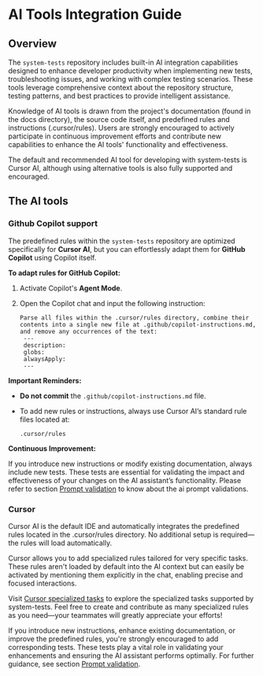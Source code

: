# AI Tools Integration Guide

## Overview

The `system-tests` repository includes built-in AI integration capabilities designed to enhance developer productivity when implementing new tests, troubleshooting issues, and working with complex testing scenarios. These tools leverage comprehensive context about the repository structure, testing patterns, and best practices to provide intelligent assistance.

Knowledge of AI tools is drawn from the project's documentation (found in the docs directory), the source code itself, and predefined rules and instructions (.cursor/rules). Users are strongly encouraged to actively participate in continuous improvement efforts and contribute new capabilities to enhance the AI tools' functionality and effectiveness.

The default and recommended AI tool for developing with system-tests is Cursor AI, although using alternative tools is also fully supported and encouraged.

## The AI tools

### Github Copilot support

The predefined rules within the `system-tests` repository are optimized specifically for **Cursor AI**, but you can effortlessly adapt them for **GitHub Copilot** using Copilot itself.

**To adapt rules for GitHub Copilot:**

1. Activate Copilot's **Agent Mode**.
2. Open the Copilot chat and input the following instruction:

   ```
   Parse all files within the .cursor/rules directory, combine their contents into a single new file at .github/copilot-instructions.md, and remove any occurrences of the text:
    ---
    description: 
    globs: 
    alwaysApply: 
    ---
   ```

**Important Reminders:**

* **Do not commit** the `.github/copilot-instructions.md` file.
* To add new rules or instructions, always use Cursor AI’s standard rule files located at:

  ```
  .cursor/rules
  ```

**Continuous Improvement:**

If you introduce new instructions or modify existing documentation, always include new tests. These tests are essential for validating the impact and effectiveness of your changes on the AI assistant’s functionality. Please refer to section [Prompt validation](ai-tools-prompt-validation.md) to know about the ai prompt validations.

### Cursor

Cursor AI is the default IDE and automatically integrates the predefined rules located in the .cursor/rules directory. No additional setup is required—the rules will load automatically.

Cursor allows you to add specialized rules tailored for very specific tasks. These rules aren't loaded by default into the AI context but can easily be activated by mentioning them explicitly in the chat, enabling precise and focused interactions.

Visit [Cursor specialized tasks](cursor-specialized-task.md) to explore the specialized tasks supported by system-tests. Feel free to create and contribute as many specialized rules as you need—your teammates will greatly appreciate your efforts!

If you introduce new instructions, enhance existing documentation, or improve the predefined rules, you're strongly encouraged to add corresponding tests. These tests play a vital role in validating your enhancements and ensuring the AI assistant performs optimally. For further guidance, see section [Prompt validation](ai-tools-prompt-validation.md).

